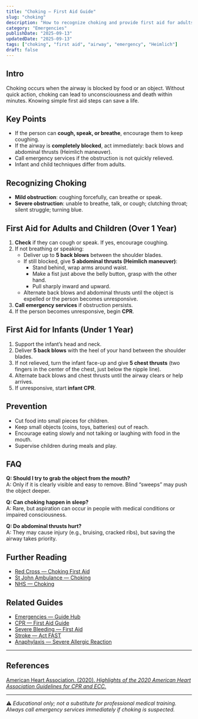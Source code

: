 ```yaml
---
title: "Choking — First Aid Guide"
slug: "choking"
description: "How to recognize choking and provide first aid for adults, children, and infants until emergency help arrives."
category: "Emergencies"
publishDate: "2025-09-13"
updatedDate: "2025-09-13"
tags: ["choking", "first aid", "airway", "emergency", "Heimlich"]
draft: false
---
```


## Intro
Choking occurs when the airway is blocked by food or an object. Without quick action, choking can lead to unconsciousness and death within minutes. Knowing simple first aid steps can save a life.

## Key Points
- If the person can **cough, speak, or breathe**, encourage them to keep coughing.  
- If the airway is **completely blocked**, act immediately: back blows and abdominal thrusts (Heimlich maneuver).  
- Call emergency services if the obstruction is not quickly relieved.  
- Infant and child techniques differ from adults.  

## Recognizing Choking
- **Mild obstruction**: coughing forcefully, can breathe or speak.  
- **Severe obstruction**: unable to breathe, talk, or cough; clutching throat; silent struggle; turning blue.  

## First Aid for Adults and Children (Over 1 Year)
1. **Check** if they can cough or speak. If yes, encourage coughing.  
2. If not breathing or speaking:  
   - Deliver up to **5 back blows** between the shoulder blades.  
   - If still blocked, give **5 abdominal thrusts (Heimlich maneuver)**:  
     - Stand behind, wrap arms around waist.  
     - Make a fist just above the belly button, grasp with the other hand.  
     - Pull sharply inward and upward.  
   - Alternate back blows and abdominal thrusts until the object is expelled or the person becomes unresponsive.  
3. **Call emergency services** if obstruction persists.  
4. If the person becomes unresponsive, begin **CPR**.  

## First Aid for Infants (Under 1 Year)
1. Support the infant’s head and neck.  
2. Deliver **5 back blows** with the heel of your hand between the shoulder blades.  
3. If not relieved, turn the infant face-up and give **5 chest thrusts** (two fingers in the center of the chest, just below the nipple line).  
4. Alternate back blows and chest thrusts until the airway clears or help arrives.  
5. If unresponsive, start **infant CPR**.  

## Prevention
- Cut food into small pieces for children.  
- Keep small objects (coins, toys, batteries) out of reach.  
- Encourage eating slowly and not talking or laughing with food in the mouth.  
- Supervise children during meals and play.  

## FAQ
**Q: Should I try to grab the object from the mouth?**  
A: Only if it is clearly visible and easy to remove. Blind “sweeps” may push the object deeper.  

**Q: Can choking happen in sleep?**  
A: Rare, but aspiration can occur in people with medical conditions or impaired consciousness.  

**Q: Do abdominal thrusts hurt?**  
A: They may cause injury (e.g., bruising, cracked ribs), but saving the airway takes priority.  

## Further Reading
- [Red Cross — Choking First Aid](https://www.redcross.org/take-a-class/first-aid/choking)  
- [St John Ambulance — Choking](https://www.sja.org.uk/get-advice/first-aid-advice/choking/)  
- [NHS — Choking](https://www.nhs.uk/conditions/choking/)  

## Related Guides
- [Emergencies — Guide Hub](/guides/emergencies)  
- [CPR — First Aid Guide](/guides/cpr)  
- [Severe Bleeding — First Aid](/guides/severe-bleeding)  
- [Stroke — Act FAST](/guides/stroke)  
- [Anaphylaxis — Severe Allergic Reaction](/guides/anaphylaxis)  

---

## References
[American Heart Association. (2020). *Highlights of the 2020 American Heart Association Guidelines for CPR and ECC.*](https://cpr.heart.org/)  

---

⚠️ *Educational only; not a substitute for professional medical training. Always call emergency services immediately if choking is suspected.*
